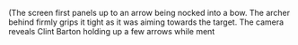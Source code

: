 (The screen first panels up to an arrow being nocked into a bow. The archer behind firmly grips it tight as it was aiming towards the target. The camera reveals Clint Barton holding up a few arrows while ment